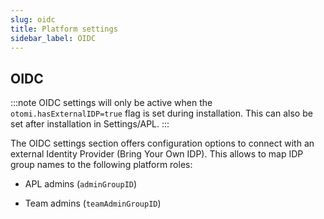 ```yaml
---
slug: oidc
title: Platform settings
sidebar_label: OIDC
---
```


## OIDC

:::note
OIDC settings will only be active when the `otomi.hasExternalIDP=true` flag is set during installation. This can also be set after installation in Settings/APL.
:::

The OIDC settings section offers configuration options to connect with an external Identity Provider (Bring Your Own IDP). This allows to map IDP group names to the following platform roles:

- APL admins (`adminGroupID`)

- Team admins (`teamAdminGroupID`)